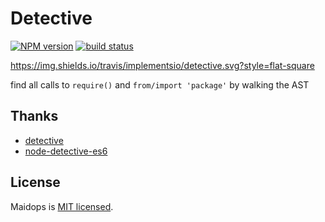 # Detective

[![NPM version][npm-image]][npm-url]
[![build status][travis-image]][travis-url]

https://img.shields.io/travis/implementsio/detective.svg?style=flat-square

find all calls to `require()` and `from/import 'package'` by walking the AST

[npm-image]: https://img.shields.io/npm/v/@implementsio/detective.svg?style=flat-square
[npm-url]: https://www.npmjs.com/package/@implementsio/detective
[travis-image]: https://img.shields.io/travis/ImplementsIO/detective?style=flat-square
[travis-url]: https://travis-ci.org/ImplementsIO/detective

## Thanks

- [detective](https://github.com/browserify/detective)
- [node-detective-es6](https://github.com/dependents/node-detective-es6)

## License

Maidops is [MIT licensed](./LICENSE).